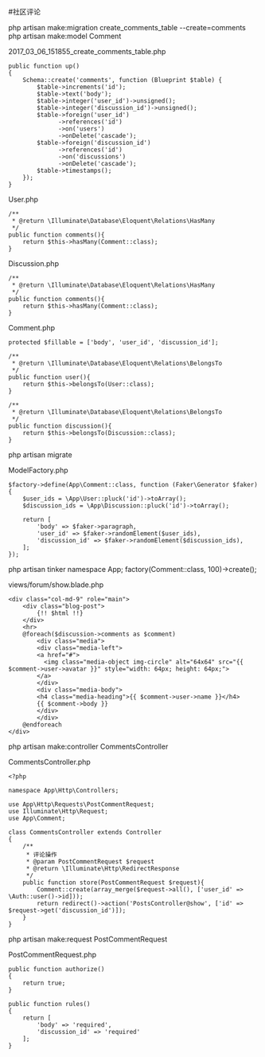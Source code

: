 #社区评论

php artisan make:migration create_comments_table --create=comments
php artisan make:model Comment

2017_03_06_151855_create_comments_table.php
```
public function up()
{
    Schema::create('comments', function (Blueprint $table) {
        $table->increments('id');
        $table->text('body');
        $table->integer('user_id')->unsigned();
        $table->integer('discussion_id')->unsigned();
        $table->foreign('user_id')
              ->references('id')
              ->on('users')
              ->onDelete('cascade');
        $table->foreign('discussion_id')
              ->references('id')
              ->on('discussions')
              ->onDelete('cascade');
        $table->timestamps();
    });
}
```

User.php
```
/**
 * @return \Illuminate\Database\Eloquent\Relations\HasMany
 */
public function comments(){
    return $this->hasMany(Comment::class);
}
```

Discussion.php
```
/**
 * @return \Illuminate\Database\Eloquent\Relations\HasMany
 */
public function comments(){
    return $this->hasMany(Comment::class);
}
```

Comment.php
```
protected $fillable = ['body', 'user_id', 'discussion_id'];

/**
 * @return \Illuminate\Database\Eloquent\Relations\BelongsTo
 */
public function user(){
    return $this->belongsTo(User::class);
}

/**
 * @return \Illuminate\Database\Eloquent\Relations\BelongsTo
 */
public function discussion(){
    return $this->belongsTo(Discussion::class);
}
```

php artisan migrate

ModelFactory.php
```
$factory->define(App\Comment::class, function (Faker\Generator $faker) {
    $user_ids = \App\User::pluck('id')->toArray();
    $discussion_ids = \App\Discussion::pluck('id')->toArray();

    return [
        'body' => $faker->paragraph,
        'user_id' => $faker->randomElement($user_ids),
        'discussion_id' => $faker->randomElement($discussion_ids),
    ];
});
```

php artisan tinker
namespace App;
factory(Comment::class, 100)->create();

views/forum/show.blade.php
```
<div class="col-md-9" role="main">
    <div class="blog-post">
        {!! $html !!}
    </div>
    <hr>
    @foreach($discussion->comments as $comment)
        <div class="media">
        <div class="media-left">
        <a href="#">
          <img class="media-object img-circle" alt="64x64" src="{{ $comment->user->avatar }}" style="width: 64px; height: 64px;">
        </a>
        </div>
        <div class="media-body">
        <h4 class="media-heading">{{ $comment->user->name }}</h4>
        {{ $comment->body }}
        </div>
        </div>
    @endforeach
</div>
```

php artisan make:controller CommentsController

CommentsController.php
```
<?php

namespace App\Http\Controllers;

use App\Http\Requests\PostCommentRequest;
use Illuminate\Http\Request;
use App\Comment;

class CommentsController extends Controller
{
    /**
     * 评论操作
     * @param PostCommentRequest $request
     * @return \Illuminate\Http\RedirectResponse
     */
    public function store(PostCommentRequest $request){
        Comment::create(array_merge($request->all(), ['user_id' => \Auth::user()->id]));
        return redirect()->action('PostsController@show', ['id' => $request->get('discussion_id')]);
    }
}
```

php artisan make:request PostCommentRequest

PostCommentRequest.php
```
public function authorize()
{
    return true;
}

public function rules()
{
    return [
        'body' => 'required',
        'discussion_id' => 'required'
    ];
}
```
